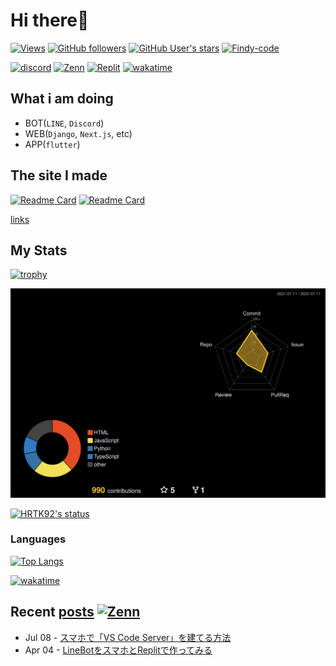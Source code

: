 # Hi there👋

[![Views](https://komarev.com/ghpvc/?username=hrtk92&label=Profile%20views&color=0e75b6&style=flat)](https://github.com/HRTK92)
[![GitHub followers](https://img.shields.io/github/followers/HRTK92?style=social)](https://github.com/HRTK92)
[![GitHub User's stars](https://img.shields.io/github/stars/HRTK92?style=social)](https://github.com/HRTK92)
[![Findy-code](https://img.shields.io/badge/findy%20code-62.0-blue?style=flat-square&color=orange&logo=data:image/png;base64,iVBORw0KGgoAAAANSUhEUgAAABAAAAAQCAMAAAAoLQ9TAAAAY1BMVEVHcEwIXsOlpaUKXsMHXsOlpqUJX8N2jq8JXsOlpaUIW8SlpaWlpaWjpKWho6YHXsMQYMIJX8MGXcMHXsMGXsMjZsClpaVegLakpKUQYcKkpaYGXsOlpaULX8MEXcOmpaWKl6t9W4cMAAAAHnRSTlMAp8kjyppzDV1xaa3Og1yvTLt459va8uhHRDnu6oDyfE2mAAAAlUlEQVQYlT2P2RKDIBRDo7K5oNXWte2N//+VBSzmgZmEzAkAUa5QqnDIauSv5vKFyNPsu5nXU0f/FTHXjSdrwN5NoCaBSVSADlVKulAZxT1Exlxp8RIVoFcBG8sQiEwZsrGLo+Z+kaeGk7fN3n7YAyJDDlou4QwbKnVsSR7pZwG7at2RYSOpmk9GlQt1pvXe9xZHC/wAkRcKx3RPzLsAAAAASUVORK5CYII=)](https://findy-code.io/)

[![discord](https://img.shields.io/badge/discord-%E3%81%AF%E3%82%89%E3%81%9F%E3%81%8F%233270-blue?style=flat-square&logo=discord&color=blueviolet)](https://discord.com/users/618332297275375636)
[![Zenn](https://img.shields.io/badge/Zenn-hrtk92-blue?style=flat-square&logo=zenn)](https://zenn.dev/hrtk92)
[![Replit](https://img.shields.io/badge/replit-HRTK92-black?style=flat-square&logo=replit)](https://replit.com/@hrtk92)
[![wakatime](https://wakatime.com/badge/user/a5982a45-0a0b-4188-88f9-ac9be4d26133.svg)](https://wakatime.com/@a5982a45-0a0b-4188-88f9-ac9be4d26133)

## What i am doing

- BOT(`LINE`, `Discord`)
- WEB(`Django`, `Next.js`, etc)
- APP(`flutter`)

## The site I made

[![Readme Card](https://github-readme-stats.vercel.app/api/pin/?username=HRTK92&repo=LINE-Log-Viewer&show_owner=true&bg_color=30,e96443,904e95&title_color=fff&text_color=fff)](https://github.com/HRTK92/LINE-Log-Viewer)
[![Readme Card](https://github-readme-stats.vercel.app/api/pin/?username=HRTK92&repo=Youtube-De-Intro&show_owner=true&bg_color=30,e96443,904e95&title_color=fff&text_color=fff)](https://github.com/HRTK92/Youtube-De-Intro)

[links](https://hrtk92.vercel.app/links)

## My Stats

[![trophy](https://github-profile-trophy.vercel.app/?username=HRTK92&theme=onedark)](https://github.com/ryo-ma/github-profile-trophy)

[![profile-night-rainbow](./profile-3d-contrib/profile-night-rainbow.svg)](https://github.com/yoshi389111/github-profile-3d-contrib)

[![HRTK92's status](https://github-readme-stats.vercel.app/api?username=hrtk92&show_icons=true&theme=tokyonight&locale=en&show_icons=true&include_all_commits=true&count_private=true)](https://github.com/HRTK92)

### Languages

[![Top Langs](https://github-readme-stats.vercel.app/api/top-langs/?username=HRTK92&theme=tokyonight)](https://github.com/HRTK92)

[![wakatime](https://github-readme-stats-final.vercel.app/api/wakatime?username=HRTK92&langs_count=8&theme=tokyonight)](https://wakatime.com/@a5982a45-0a0b-4188-88f9-ac9be4d26133)

## Recent [posts](https://github.com/HRTK92/zenn.dev) [![Zenn](https://img.shields.io/badge/Zenn-hrtk92-blue?style=flat-square&logo=zenn)](https://zenn.dev/hrtk92)

<!-- feed start -->
- Jul 08 - [スマホで「VS Code Server」を建てる方法](https://zenn.dev/hrtk92/articles/termux-vscode-server?utm_source=github)
- Apr 04 - [LineBotをスマホとReplitで作ってみる](https://zenn.dev/hrtk92/articles/line-bot-on-replit?utm_source=github)
<!-- feed end -->

